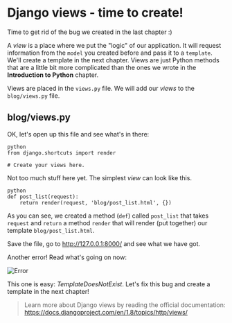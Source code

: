 # Django views - time to create!

Time to get rid of the bug we created in the last chapter :)

A *view* is a place where we put the "logic" of our application. It will request information from the `model` you created before and pass it to a `template`. We'll create a template in the next chapter. Views are just Python methods that are a little bit more complicated than the ones we wrote in the **Introduction to Python** chapter.

Views are placed in the `views.py` file. We will add our *views* to the `blog/views.py` file.

## blog/views.py

OK, let's open up this file and see what's in there:

    python
    from django.shortcuts import render
    
    # Create your views here.
    

Not too much stuff here yet. The simplest *view* can look like this.

    python
    def post_list(request):
        return render(request, 'blog/post_list.html', {})
    

As you can see, we created a method (`def`) called `post_list` that takes `request` and `return` a method `render` that will render (put together) our template `blog/post_list.html`.

Save the file, go to http://127.0.0.1:8000/ and see what we have got.

Another error! Read what's going on now:

![Error][1]

 [1]: images/error.png

This one is easy: *TemplateDoesNotExist*. Let's fix this bug and create a template in the next chapter!

> Learn more about Django views by reading the official documentation: https://docs.djangoproject.com/en/1.8/topics/http/views/